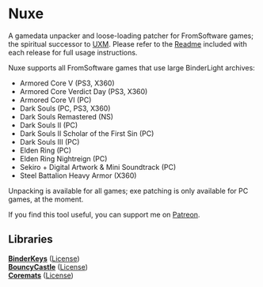 # Nuxe

A gamedata unpacker and loose-loading patcher for FromSoftware games; the spiritual successor to [UXM](https://github.com/JKAnderson/UXM). Please refer to the [Readme](./dist/Readme.txt) included with each release for full usage instructions.

Nuxe supports all FromSoftware games that use large BinderLight archives:

- Armored Core V (PS3, X360)
- Armored Core Verdict Day (PS3, X360)
- Armored Core VI (PC)
- Dark Souls (PC, PS3, X360)
- Dark Souls Remastered (NS)
- Dark Souls II (PC)
- Dark Souls II Scholar of the First Sin (PC)
- Dark Souls III (PC)
- Elden Ring (PC)
- Elden Ring Nightreign (PC)
- Sekiro + Digital Artwork & Mini Soundtrack (PC)
- Steel Battalion Heavy Armor (X360)

Unpacking is available for all games; exe patching is only available for PC games, at the moment.

If you find this tool useful, you can support me on [Patreon](https://www.patreon.com/c/TKGP).

## Libraries

[**BinderKeys**](https://github.com/JKAnderson/BinderKeys) ([License](https://github.com/JKAnderson/BinderKeys?tab=Apache-2.0-1-ov-file))  
[**BouncyCastle**](https://www.bouncycastle.org/download/bouncy-castle-c/) ([License](https://www.bouncycastle.org/licence.html))  
[**Coremats**](https://github.com/JKAnderson/Coremats) ([License](https://github.com/JKAnderson/Coremats?tab=GPL-3.0-1-ov-file))
